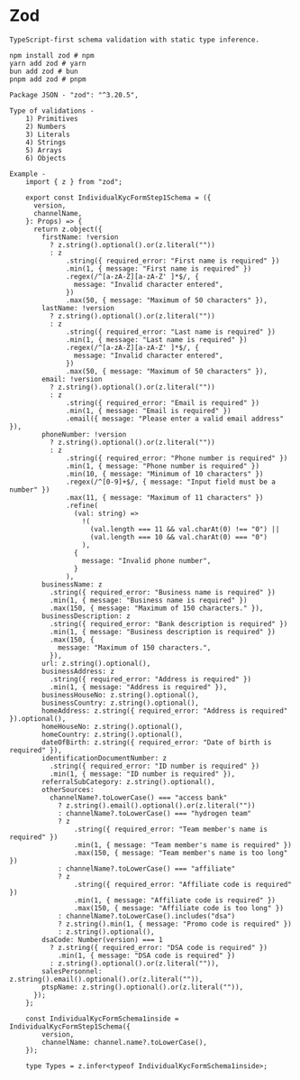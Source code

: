 # Zod

    TypeScript-first schema validation with static type inference.

    npm install zod # npm
    yarn add zod # yarn
    bun add zod # bun
    pnpm add zod # pnpm

    Package JSON - "zod": "^3.20.5",

    Type of validations -
        1) Primitives
        2) Numbers
        3) Literals
        4) Strings
        5) Arrays
        6) Objects
    
    Example -
        import { z } from "zod";

        export const IndividualKycFormStep1Schema = ({
          version,
          channelName,
        }: Props) => {
          return z.object({
            firstName: !version
              ? z.string().optional().or(z.literal(""))
              : z
                  .string({ required_error: "First name is required" })
                  .min(1, { message: "First name is required" })
                  .regex(/^[a-zA-Z][a-zA-Z' ]*$/, {
                    message: "Invalid character entered",
                  })
                  .max(50, { message: "Maximum of 50 characters" }),
            lastName: !version
              ? z.string().optional().or(z.literal(""))
              : z
                  .string({ required_error: "Last name is required" })
                  .min(1, { message: "Last name is required" })
                  .regex(/^[a-zA-Z][a-zA-Z' ]*$/, {
                    message: "Invalid character entered",
                  })
                  .max(50, { message: "Maximum of 50 characters" }),
            email: !version
              ? z.string().optional().or(z.literal(""))
              : z
                  .string({ required_error: "Email is required" })
                  .min(1, { message: "Email is required" })
                  .email({ message: "Please enter a valid email address" }),
            phoneNumber: !version
              ? z.string().optional().or(z.literal(""))
              : z
                  .string({ required_error: "Phone number is required" })
                  .min(1, { message: "Phone number is required" })
                  .min(10, { message: "Minimum of 10 characters" })
                  .regex(/^[0-9]+$/, { message: "Input field must be a number" })
                  .max(11, { message: "Maximum of 11 characters" })
                  .refine(
                    (val: string) =>
                      !(
                        (val.length === 11 && val.charAt(0) !== "0") ||
                        (val.length === 10 && val.charAt(0) === "0")
                      ),
                    {
                      message: "Invalid phone number",
                    }
                  ),
            businessName: z
              .string({ required_error: "Business name is required" })
              .min(1, { message: "Business name is required" })
              .max(150, { message: "Maximum of 150 characters." }),
            businessDescription: z
              .string({ required_error: "Bank description is required" })
              .min(1, { message: "Business description is required" })
              .max(150, {
                message: "Maximum of 150 characters.",
              }),
            url: z.string().optional(),
            businessAddress: z
              .string({ required_error: "Address is required" })
              .min(1, { message: "Address is required" }),
            businessHouseNo: z.string().optional(),
            businessCountry: z.string().optional(),
            homeAddress: z.string({ required_error: "Address is required" }).optional(),
            homeHouseNo: z.string().optional(),
            homeCountry: z.string().optional(),
            dateOfBirth: z.string({ required_error: "Date of birth is required" }),
            identificationDocumentNumber: z
              .string({ required_error: "ID number is required" })
              .min(1, { message: "ID number is required" }),
            referralSubCategory: z.string().optional(),
            otherSources:
              channelName?.toLowerCase() === "access bank"
                ? z.string().email().optional().or(z.literal(""))
                : channelName?.toLowerCase() === "hydrogen team"
                ? z
                    .string({ required_error: "Team member's name is required" })
                    .min(1, { message: "Team member's name is required" })
                    .max(150, { message: "Team member's name is too long" })
                : channelName?.toLowerCase() === "affiliate"
                ? z
                    .string({ required_error: "Affiliate code is required" })
                    .min(1, { message: "Affiliate code is required" })
                    .max(150, { message: "Affiliate code is too long" })
                : channelName?.toLowerCase().includes("dsa")
                ? z.string().min(1, { message: "Promo code is required" })
                : z.string().optional(),
            dsaCode: Number(version) === 1
              ? z.string({ required_error: "DSA code is required" })
                .min(1, { message: "DSA code is required" })
              : z.string().optional().or(z.literal("")),
            salesPersonnel: z.string().email().optional().or(z.literal("")),
            ptspName: z.string().optional().or(z.literal("")),
          });
        };

        const IndividualKycFormSchema1inside = IndividualKycFormStep1Schema({
            version,
            channelName: channel.name?.toLowerCase(),
        });

        type Types = z.infer<typeof IndividualKycFormSchema1inside>;
